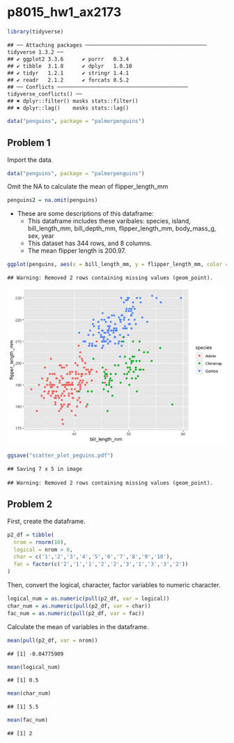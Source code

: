 p8015_hw1_ax2173
================

``` r
library(tidyverse)
```

    ## ── Attaching packages ─────────────────────────────────────── tidyverse 1.3.2 ──
    ## ✔ ggplot2 3.3.6      ✔ purrr   0.3.4 
    ## ✔ tibble  3.1.8      ✔ dplyr   1.0.10
    ## ✔ tidyr   1.2.1      ✔ stringr 1.4.1 
    ## ✔ readr   2.1.2      ✔ forcats 0.5.2 
    ## ── Conflicts ────────────────────────────────────────── tidyverse_conflicts() ──
    ## ✖ dplyr::filter() masks stats::filter()
    ## ✖ dplyr::lag()    masks stats::lag()

``` r
data("penguins", package = "palmerpenguins")
```

## Problem 1

Import the data.

``` r
data("penguins", package = "palmerpenguins")
```

Omit the NA to calculate the mean of flipper_length_mm

``` r
penguins2 = na.omit(penguins)
```

-   These are some descriptions of this dataframe:
    -   This dataframe includes these varibales: species, island,
        bill_length_mm, bill_depth_mm, flipper_length_mm, body_mass_g,
        sex, year
    -   This dataset has 344 rows, and 8 columns.
    -   The mean flipper length is 200.97.

``` r
ggplot(penguins, aes(x = bill_length_mm, y = flipper_length_mm, color = species)) + geom_point()
```

    ## Warning: Removed 2 rows containing missing values (geom_point).

![](p8105_hw1_ax2173_files/figure-gfm/make%20a%20scatterplot%20and%20save%20it%20to%20my%20project%20directory-1.png)<!-- -->

``` r
ggsave("scatter_plot_peguins.pdf")
```

    ## Saving 7 x 5 in image

    ## Warning: Removed 2 rows containing missing values (geom_point).

## Problem 2

First, create the dataframe.

``` r
p2_df = tibble(
  nrom = rnorm(10),
  logical = nrom > 0,
  char = c('1','2','3','4','5','6','7','8','9','10'),
  fac = factor(c('2','1','1','2','2','3','1','3','3','2'))
)
```

Then, convert the logical, character, factor variables to numeric
character.

``` r
logical_num = as.numeric(pull(p2_df, var = logical))
char_num = as.numeric(pull(p2_df, var = char))
fac_num = as.numeric(pull(p2_df, var = fac))
```

Calculate the mean of variables in the dataframe.

``` r
mean(pull(p2_df, var = nrom))
```

    ## [1] -0.04775909

``` r
mean(logical_num)
```

    ## [1] 0.5

``` r
mean(char_num)
```

    ## [1] 5.5

``` r
mean(fac_num)
```

    ## [1] 2
